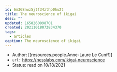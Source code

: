 ```yaml
---
id: 6m368nwz5jtf34zthp0hu2t
title: The neuroscience of ikigai
desc: ""
updated: 1658260898701
created: 20211018072834370
tags:
  - articles
caption: The neuroscience of ikigai
---
```


- Author: [[resources.people.Anne-Laure Le Cunff]]
- `url:` https://nesslabs.com/ikigai-neuroscience
- Status: read on 10/18/2021
